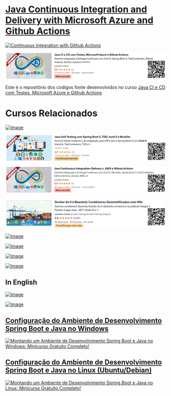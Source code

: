# [Java Continuous Integration and Delivery with Microsoft Azure and Github Actions](https://www.udemy.com/course/java-continuous-integration-continuous-delivery-azure-e-github-actions/?couponCode=GTHB_FLASH_SALE2021)

[![Continuous Integration with Github Actions](https://github.com/leandrocgsi/java-continuous-integration-and-delivery-with-azure/actions/workflows/continuous-integration.yml/badge.svg)](https://github.com/leandrocgsi/java-continuous-integration-and-delivery-with-azure/actions/workflows/continuous-integration.yml)

[![Image](https://github.com/leandrocgsi/RestWithSpringBootUdemy/blob/master/Images/28_CICD_JavaAzure.png?raw=true "Java Continuous Integration and Delivery with Azure and Github Actions")](https://www.udemy.com/course/java-continuous-integration-continuous-delivery-azure-e-github-actions/?couponCode=GTHB_FLASH_SALE2021)

Este é o repositório dos codigos fonte desenvolvidos no curso [Java CI e CD com Testes, Microsoft Azure e Github Actions](https://www.udemy.com/course/java-continuous-integration-continuous-delivery-azure-e-github-actions/?couponCode=GTHB_FLASH_SALE2021)

# Cursos Relacionados

[![Image](https://github.com/leandrocgsi/RestWithSpringBootUdemy/blob/master/Images/rest_apis_restful_do_0_à_nuvem_com_spring_boot_2_e_docker.png?raw=true "REST API's RESTFul do 0 à AWS com Spring Boot 3, Java e Docker")](https://www.udemy.com/course/restful-apis-do-0-a-nuvem-com-springboot-e-docker/?couponCode=GTHB_FLASH_SALE2021)

[![Image](https://github.com/leandrocgsi/RestWithSpringBootUdemy/blob/master/Images/tests_java.png?raw=true "Java Unit Testing com Spring Boot 3, TDD, Junit 5 e Mockito")](https://www.udemy.com/course/java-unit-testing-com-java-spring-boot-3-junit-5-e-mockito/?couponCode=GTHB_FLASH_SALE2021)

[![Image](https://github.com/leandrocgsi/RestWithSpringBootUdemy/blob/master/Images/25_CICD_JavaAWS.png?raw=true "Java Continuous Integration and Delivery com AWS e Github Actions")](https://www.udemy.com/course/java-continuous-integration-continuous-delivery-aws-e-github-actions/?couponCode=LAUNCH_CDCD_JAVA)

[![Image](https://github.com/leandrocgsi/RestWithSpringBootUdemy/blob/master/Images/docker_do_zero_a_maestria_conteinerizacao_desmistificada.png?raw=true "Docker do Zero à Maestria - Contêinerização Desmistificada")](https://www.udemy.com/course/docker-do-zero-a-maestria-conteinerizacao-desmistificada/?couponCode=GTHB_FLASH_SALE2021)

[![Image](https://github.com/leandrocgsi/RestWithSpringBootUdemy/blob/master/Images/microservices.png?raw=true "Microservices do 0 à GCP com Spring Boot, Kubernetes e Docker")](https://www.udemy.com/course/microservices-do-0-a-gcp-com-spring-boot-kubernetes-e-docker/?couponCode=GTHB_FLASH_SALE2021)

[![Image](https://github.com/leandrocgsi/RestWithSpringBootUdemy/blob/master/Images/rest_apis_restful_do_0_a_nuvem_com_asp_net_core_e_docker.png?raw=true "REST API's RESTFul do 0 à Azure com ASP.NET Core 5 e Docker")](https://www.udemy.com/course/restful-apis-do-0-a-nuvem-com-aspnet-core-e-docker/?couponCode=GTHB_FLASH_SALE2021)

[![Image](https://github.com/leandrocgsi/RestWithSpringBootUdemy/blob/master/Images/microservices_.net6.png?raw=true "Arquitetura de Microsserviços do 0 com ASP.NET, .NET 6 e C#")](https://www.udemy.com/course/microservices-do-0-a-gcp-com-dot-net-6-kubernetes-e-docker/?couponCode=GTHB_FLASH_SALE2021)

[![Image](https://github.com/leandrocgsi/RestWithSpringBootUdemy/blob/master/Images/docker_para_amazon_aws_implante_apps_java_e_dot_net_com_travis_ci.png?raw=true "Docker para Amazon AWS Implante Apps Java e .NET com Travis CI")](https://www.udemy.com/course/docker-para-amazon-aws-implante-aplicacoes-java-e-net/?couponCode=GTHB_FLASH_SALE2021)

## In English

[![Image](https://github.com/leandrocgsi/RestWithSpringBootUdemy/blob/master/Images/rest_apis_restful_from_0_to_aws_with_spring_boot_and_docker.png?raw=true "REST API's RESTFul from 0 to AWS with Spring Boot and Docker")](https://www.udemy.com/course/rest-apis-restful-from-0-to-aws-with-spring-boot-and-docker/?couponCode=GTHB_FLASH_SALE2021)

[![Image](https://github.com/leandrocgsi/RestWithSpringBootUdemy/blob/master/Images/docker_to_amazon_aws_deploy_apps_java_and_dot_net_with_travis_ci.png?raw=true "Docker to Amazon AWS Deploy Java & .NET Apps with Travis CI")](https://www.udemy.com/course/docker-to-amazon-aws-deploy-java-net-apps-with-travis-ci/?couponCode=GTHB_FLASH_SALE2021)

## [Configuração do Ambiente de Desenvolvimento Spring Boot e Java no Windows](https://www.youtube.com/watch?v=sdY-N6nnyaE)

[![Montando um Ambiente de Desenvolvimento Spring Boot e Java no Windows: Minicurso Gratuito Completo!](https://raw.githubusercontent.com/leandrocgsi/RestWithSpringBootUdemy/master/Images/cover/windows.png)](https://www.youtube.com/watch?v=sdY-N6nnyaE)

## [Configuração do Ambiente de Desenvolvimento Spring Boot e Java no Linux (Ubuntu/Debian)](https://www.youtube.com/watch?v=dEszOKOR4Nk)

[![Montando um Ambiente de Desenvolvimento Spring Boot e Java no Linux: Minicurso Gratuito Completo!](https://raw.githubusercontent.com/leandrocgsi/RestWithSpringBootUdemy/master/Images/cover/linux.png)](https://www.youtube.com/watch?v=dEszOKOR4Nk)
